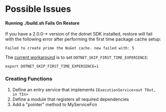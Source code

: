 # Possible Issues

#### Running ./build.sh Fails On Restore

If you have a 2.0.0-* version of the dotnet SDK installed, restore will fail with the following error
after performing the first time package cache setup:

```
Failed to create prime the NuGet cache. new failed with: 5
```

The [current workaround](https://github.com/dotnet/cli/issues/6550#issuecomment-308040963) is to set `DOTNET_SKIP_FIRST_TIME_EXPERIENCE`:

```
export DOTNET_SKIP_FIRST_TIME_EXPERIENCE=1
```

### Creating Functions

1. Define an entry service that implements `IExecutionService<out TOut, in TIn>`
2. Define a module that registers all required dependencies
3. Add a "pointer" method to MyServiceFcn
